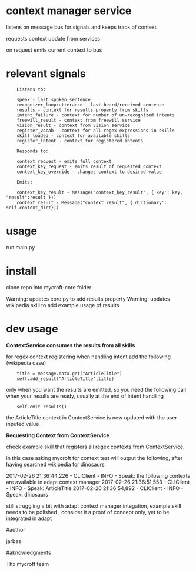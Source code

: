# context manager service

listens on message bus for signals and keeps track of context

requests context update from services

on request emits current context to bus

# relevant signals

        Listens to:
        
        speak - last spoken sentence
        recognizer_loop:utterance - last heard/received sentence
        results - context for results property from skills
        intent_failure - context for number of un-recognized intents
        freewill_result - context from freewill service
        vision_result - context from vision service
        register_vocab - context for all regex expressions in skills
        skill_loaded - context for available skills
        register_intent - context for registered intents
        
        Responds to:
        
        context_request - emits full context 
        context_key_request - emits result of requested context
        context_key_override - changes context to desired value
        
        Emits:
        
        context_key_result - Message("context_key_result", {'key': key, "result":result }))
        context_result - Message("context_result", {'dictionary': self.context_dict}))


# usage

run main.py

# install

clone repo into mycroft-core folder

Warning: updates core.py to add results property 
Warning: updates wikipedia skill to add example usage of results

# dev usage

**ContextService consumes the results from all skills**

for regex context registering when handling intent add the following (wikipedia case)
        
        title = message.data.get("ArticleTitle")
        self.add_result("ArticleTitle",title)

only when you want the results are emitted, so you need the following call when your results are ready, usually at the end of intent handling

        self.emit_results()

the ArticleTitle context in ContextService is now updated with the user inputed value

**Requesting Context from ContextService**

check [example skill](https://github.com/JarbasAI/jarbas-core/tree/dev/mycroft/skills/ContextManagerTest) that registers all regex contexts from ContextService,

in this case asking mycroft for context test will output the following, after having searched wikipedia for dinosaurs

2017-02-26 21:36:44,226 - CLIClient - INFO - Speak: the following contexts are available in adapt context manager
2017-02-26 21:36:51,553 - CLIClient - INFO - Speak: ArticleTitle
2017-02-26 21:36:54,892 - CLIClient - INFO - Speak: dinosaurs

still struggling a bit with adapt context manager integation, example skill needs to be polished , consider it a proof of concept only, yet to be integrated in adapt

#author

jarbas

#aknowledgments

Thx mycroft team